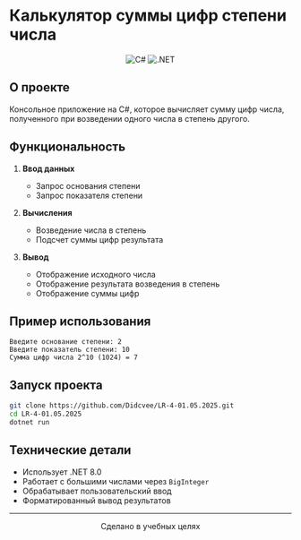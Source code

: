 # Калькулятор суммы цифр степени числа

<div align="center">

![C#](https://img.shields.io/badge/C%23-239120?style=for-the-badge&logo=c-sharp&logoColor=white)
![.NET](https://img.shields.io/badge/.NET-512BD4?style=for-the-badge&logo=dotnet&logoColor=white)

</div>

## О проекте

Консольное приложение на C#, которое вычисляет сумму цифр числа, полученного при возведении одного числа в степень другого.

## Функциональность

1. **Ввод данных**
   - Запрос основания степени
   - Запрос показателя степени

2. **Вычисления**
   - Возведение числа в степень
   - Подсчет суммы цифр результата

3. **Вывод**
   - Отображение исходного числа
   - Отображение результата возведения в степень
   - Отображение суммы цифр

## Пример использования

```
Введите основание степени: 2
Введите показатель степени: 10
Сумма цифр числа 2^10 (1024) = 7
```

## Запуск проекта

```bash
git clone https://github.com/Didcvee/LR-4-01.05.2025.git
cd LR-4-01.05.2025
dotnet run
```

## Технические детали

- Использует .NET 8.0
- Работает с большими числами через `BigInteger`
- Обрабатывает пользовательский ввод
- Форматированный вывод результатов

---

<div align="center">
Сделано в учебных целях
</div> 
